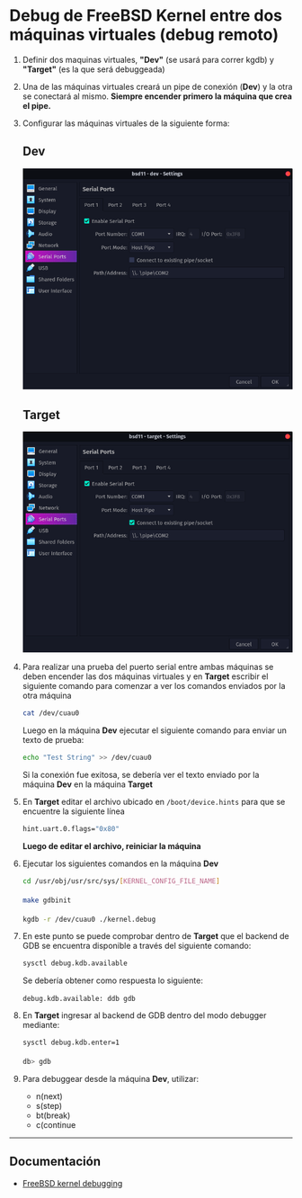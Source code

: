 # Debug de FreeBSD Kernel entre dos máquinas virtuales (debug remoto)

1. Definir dos maquinas virtuales, **"Dev"** (se usará para correr kgdb) y **"Target"** (es la que será debuggeada)

2. Una de las máquinas virtuales creará un pipe de conexión (**Dev**) y la otra se conectará al mismo. **Siempre encender primero la máquina que crea el pipe.**

3. Configurar las máquinas virtuales de la siguiente forma:

   ## Dev

   <img src='./assets/remoteDebugging/pipe_dev_config.png' style='max-height: 600px' />

   ## Target

   <img src='./assets/remoteDebugging/pipe_target_config.png' style='max-height: 600px' />

4. Para realizar una prueba del puerto serial entre ambas máquinas se deben encender las dos máquinas virtuales y en **Target** escribir el siguiente comando para comenzar a ver los comandos enviados por la otra máquina

   ```bash
   cat /dev/cuau0
   ```

   Luego en la máquina **Dev** ejecutar el siguiente comando para enviar un texto de prueba:

   ```bash
   echo "Test String" >> /dev/cuau0
   ```

   Si la conexión fue exitosa, se debería ver el texto enviado por la máquina **Dev** en la máquina **Target**

5. En **Target** editar el archivo ubicado en `/boot/device.hints` para
   que se encuentre la siguiente línea

   ```bash
   hint.uart.0.flags="0x80"
   ```

   **Luego de editar el archivo, reiniciar la máquina**

6. Ejecutar los siguientes comandos en la máquina **Dev**

   ```bash
   cd /usr/obj/usr/src/sys/[KERNEL_CONFIG_FILE_NAME]

   make gdbinit

   kgdb -r /dev/cuau0 ./kernel.debug
   ```

7. En este punto se puede comprobar dentro de **Target** que el backend de GDB se encuentra disponible a través del siguiente comando:

   ```bash
   sysctl debug.kdb.available
   ```

   Se debería obtener como respuesta lo siguiente:

   `debug.kdb.available: ddb gdb`

8. En **Target** ingresar al backend de GDB dentro del modo debugger mediante:

   ```bash
   sysctl debug.kdb.enter=1

   db> gdb
   ```

9. Para debuggear desde la máquina **Dev**, utilizar:
   - n(next)
   - s(step)
   - bt(break)
   - c(continue

---

## Documentación

- [FreeBSD kernel debugging][freebsd kernel debugging]

<!-- Global variables -->

[freebsd kernel debugging]: http://chetanbl.blogspot.com/2011/11/freebsd-kernel-module-debugging.html
